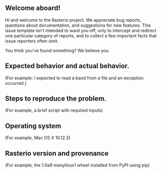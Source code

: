 ## Welcome aboard!

Hi and welcome to the Rasterio project. We appreciate bug reports, questions about documentation, and suggestions for new features. This issue template isn't intended to ward you off; only to intercept and redirect one particular category of
reports, and to collect a few important facts that issue reporters often omit.

You think you've found something? We believe you.

<!-- ## Please note

Rasterio contains extension modules and is thus susceptible to C library compatibility issues. If you are reporting an installation or module import issue, please note that this project only accepts reports about problems with packages downloaded from the Python Package Index. Conda users should take issues to one of the following trackers:

- https://github.com/ContinuumIO/anaconda-issues/issues
- https://github.com/conda-forge/fiona-feedstock -->

## Expected behavior and actual behavior.

(For example: I expected to read a band from a file and an exception occurred.)

## Steps to reproduce the problem.

(For example, a brief script with required inputs)

## Operating system

(For example, Mac OS X 10.12.3)

## Rasterio version and provenance

(For example, the 1.0a9 manylinux1 wheel installed from PyPI using pip)
